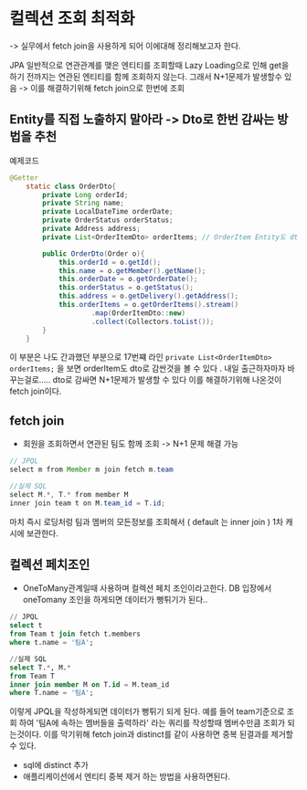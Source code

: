 # 컬렉션 조회 최적화
-> 실무에서 fetch join을 사용하게 되어 이에대해 정리해보고자 한다. 

JPA 일반적으로 연관관계를 맺은 엔티티를 조회할때 Lazy Loading으로 인해 get을 하기 전까지는 연관된 엔티티를 함께 조회하지 않는다. 그래서 N+1문제가 발생할수 있음 -> 이를 해결하기위해 fetch join으로 한번에 조회 

## Entity를 직접 노출하지 말아라 -> Dto로 한번 감싸는 방법을 추천

예제코드
```java
@Getter
    static class OrderDto{
        private Long orderId;
        private String name;
        private LocalDateTime orderDate;
        private OrderStatus orderStatus;
        private Address address;
        private List<OrderItemDto> orderItems; // OrderItem Entity도 dto로 감싸야 한다. 

        public OrderDto(Order o){
            this.orderId = o.getId();
            this.name = o.getMember().getName();
            this.orderDate = o.getOrderDate();
            this.orderStatus = o.getStatus();
            this.address = o.getDelivery().getAddress();
            this.orderItems = o.getOrderItems().stream()
                    .map(OrderItemDto::new)
                    .collect(Collectors.toList());
        }
    }
```
이 부분은 나도 간과했던 부분으로 17번쨰 라인 `private List<OrderItemDto> orderItems;` 을 보면 orderItem도 dto로 감싼것을 볼 수 있다 . 내일 출근하자마자 바꾸는걸로.....
dto로 감싸면 N+1문제가 발생할 수 있다
이를 해결하기위해 나온것이 fetch join이다.

## fetch join
- 회원을 조회하면서 연관된 팀도 함께 조회 -> N+1 문제 해결 가능

``` java
// JPQL
select m from Member m join fetch m.team

//실제 SQL
select M.*, T.* from member M 
inner join team t on M.team_id = T.id;

```
마치 즉시 로딩처렁 팀과 멤버의 모든정보를 조회해서 ( default 는 inner join ) 1차 캐시에 보관한다.

## 컬렉션 페치조인
- OneToMany관계일때 사용하며 컬렉션 페치 조인이라고한다. DB 입장에서 oneTomany 조인을 하게되면 데이터가 뻥튀기가 된다..
``` sql
// JPQL
select t
from Team t join fetch t.members
where t.name = '팀A';

//실제 SQL
select T.*, M.*
from Team T
inner join member M on T.id = M.team_id
where T.name = '팀A';
```
이렇게 JPQL을 작성하게되면 데이터가 뻥튀기 되게 된다. 
예를 들어 
team기준으로 조회 하여 '팀A에 속하는 멤버들을 출력하라' 라는 쿼리를 작성할때 멤버수만큼 조회가 되는것이다. 
이를 막기위해 fetch join과 distinct를 같이 사용하면 중복 된결과를 제거할 수 있다. 
- sql에 distinct 추가
- 애플리케이션에서 엔티티 중복 제거 
하는 방법을 사용하면된다. 